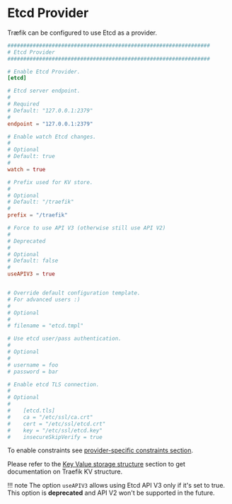 # Etcd Provider

Træfik can be configured to use Etcd as a provider.

```toml
################################################################
# Etcd Provider
################################################################

# Enable Etcd Provider.
[etcd]

# Etcd server endpoint.
#
# Required
# Default: "127.0.0.1:2379"
#
endpoint = "127.0.0.1:2379"

# Enable watch Etcd changes.
#
# Optional
# Default: true
#
watch = true

# Prefix used for KV store.
#
# Optional
# Default: "/traefik"
#
prefix = "/traefik"

# Force to use API V3 (otherwise still use API V2)
#
# Deprecated
#
# Optional
# Default: false
#
useAPIV3 = true


# Override default configuration template.
# For advanced users :)
#
# Optional
#
# filename = "etcd.tmpl"

# Use etcd user/pass authentication.
#
# Optional
#
# username = foo
# password = bar

# Enable etcd TLS connection.
#
# Optional
#
#    [etcd.tls]
#    ca = "/etc/ssl/ca.crt"
#    cert = "/etc/ssl/etcd.crt"
#    key = "/etc/ssl/etcd.key"
#    insecureSkipVerify = true
```

To enable constraints see [provider-specific constraints section](/configuration/commons/#provider-specific).

Please refer to the [Key Value storage structure](/user-guide/kv-config/#key-value-storage-structure) section to get documentation on Traefik KV structure.

!!! note
    The option `useAPIV3` allows using Etcd API V3 only if it's set to true.
    This option is **deprecated** and API V2 won't be supported in the future.
